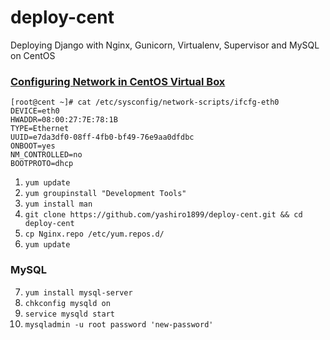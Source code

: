 deploy-cent
===========

Deploying Django with Nginx, Gunicorn, Virtualenv, Supervisor and MySQL on CentOS

### [Configuring Network in CentOS Virtual Box](http://extr3metech.wordpress.com/2013/05/23/configuring-network-in-centos-6-3-virtual-box-screenshots/)

    [root@cent ~]# cat /etc/sysconfig/network-scripts/ifcfg-eth0
    DEVICE=eth0
    HWADDR=08:00:27:7E:78:1B
    TYPE=Ethernet
    UUID=e7da3df0-08ff-4fb0-bf49-76e9aa0dfdbc
    ONBOOT=yes
    NM_CONTROLLED=no
    BOOTPROTO=dhcp

1. `yum update`
2. `yum groupinstall "Development Tools"`
3. `yum install man`
4. `git clone https://github.com/yashiro1899/deploy-cent.git && cd deploy-cent`
5. `cp Nginx.repo /etc/yum.repos.d/`
6. `yum update`

### MySQL
7. `yum install mysql-server`
8. `chkconfig mysqld on`
9. `service mysqld start`
10. `mysqladmin -u root password 'new-password'`

